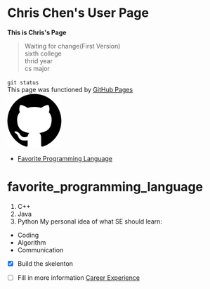 # Chris Chen's User Page
**This is Chris's Page**
>
> Waiting for change(First Version)  
> sixth college  
> thrid year  
> cs major  
> 
`git status`  
This page was functioned by [GitHub Pages](https://pages.github.com/)  
![](download.png)  
- [Favorite Programming Language](#favorite_programming_language)
# favorite_programming_language
1. C++
2. Java
3. Python
My personal idea of what SE should learn:
* Coding  
* Algorithm  
* Communication   
- [x] Build the skelenton
- [ ] Fill in more information
[Career Experience](Page2.md)  

